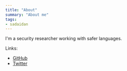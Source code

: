 ```yaml
---
title: "About"
summary: "About me"
tags:
- sadaidan
---
```


I'm a security researcher working with safer languages.

Links:
* [GitHub](https://github.com/qua3k)
* [Twitter](https://twitter.com/CliffMaceyak)
